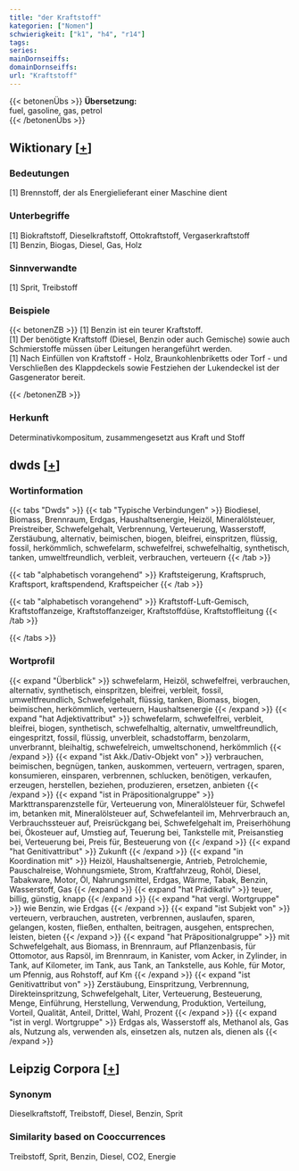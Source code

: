 ```yaml
---
title: "der Kraftstoff"
kategorien: ["Nomen"]
schwierigkeit: ["k1", "h4", "r14"]
tags:
series:
mainDornseiffs:
domainDornseiffs:
url: "Kraftstoff"
---
```


{{< betonenÜbs >}}
**Übersetzung:**  
fuel, gasoline, gas, petrol  
{{< /betonenÜbs >}}

## Wiktionary [[+](https://de.wiktionary.org/wiki/Kraftstoff)]

### Bedeutungen
[1] Brennstoff, der als Energielieferant einer Maschine dient  

### Unterbegriffe
[1] Biokraftstoff, Dieselkraftstoff, Ottokraftstoff, Vergaserkraftstoff  
[1] Benzin, Biogas, Diesel, Gas, Holz  

### Sinnverwandte
[1] Sprit, Treibstoff  

### Beispiele
{{< betonenZB >}}
[1] Benzin ist ein teurer Kraftstoff.  
[1] Der benötigte Kraftstoff (Diesel, Benzin oder auch Gemische) sowie auch Schmierstoffe müssen über Leitungen herangeführt werden.  
[1] Nach Einfüllen von Kraftstoff - Holz, Braunkohlenbriketts oder Torf - und Verschließen des Klappdeckels sowie Festziehen der Lukendeckel ist der Gasgenerator bereit.  

{{< /betonenZB >}}
### Herkunft
Determinativkompositum, zusammengesetzt aus Kraft und Stoff  



## dwds [[+](https://www.dwds.de/wb/Kraftstoff)]

### Wortinformation
{{< tabs "Dwds" >}}
{{< tab "Typische Verbindungen" >}}
Biodiesel, Biomass, Brennraum, Erdgas, Haushaltsenergie, Heizöl, Mineralölsteuer, Preistreiber, Schwefelgehalt, Verbrennung, Verteuerung, Wasserstoff, Zerstäubung, alternativ, beimischen, biogen, bleifrei, einspritzen, flüssig, fossil, herkömmlich, schwefelarm, schwefelfrei, schwefelhaltig, synthetisch, tanken, umweltfreundlich, verbleit, verbrauchen, verteuern
{{< /tab >}}

{{< tab "alphabetisch vorangehend" >}}
Kraftsteigerung, Kraftspruch, Kraftsport, kraftspendend, Kraftspeicher
{{< /tab >}}

{{< tab "alphabetisch vorangehend" >}}
Kraftstoff-Luft-Gemisch, Kraftstoffanzeige, Kraftstoffanzeiger, Kraftstoffdüse, Kraftstoffleitung
{{< /tab >}}

{{< /tabs >}}

### Wortprofil
{{< expand "Überblick" >}} schwefelarm, Heizöl, schwefelfrei, verbrauchen, alternativ, synthetisch, einspritzen, bleifrei, verbleit, fossil, umweltfreundlich, Schwefelgehalt, flüssig, tanken, Biomass, biogen, beimischen, herkömmlich, verteuern, Haushaltsenergie {{< /expand >}}
{{< expand "hat Adjektivattribut" >}} schwefelarm, schwefelfrei, verbleit, bleifrei, biogen, synthetisch, schwefelhaltig, alternativ, umweltfreundlich, eingespritzt, fossil, flüssig, unverbleit, schadstoffarm, benzolarm, unverbrannt, bleihaltig, schwefelreich, umweltschonend, herkömmlich {{< /expand >}}
{{< expand "ist Akk./Dativ-Objekt von" >}} verbrauchen, beimischen, begnügen, tanken, auskommen, verteuern, vertragen, sparen, konsumieren, einsparen, verbrennen, schlucken, benötigen, verkaufen, erzeugen, herstellen, beziehen, produzieren, ersetzen, anbieten {{< /expand >}}
{{< expand "ist in Präpositionalgruppe" >}} Markttransparenzstelle für, Verteuerung von, Mineralölsteuer für, Schwefel im, betanken mit, Mineralölsteuer auf, Schwefelanteil im, Mehrverbrauch an, Verbrauchssteuer auf, Preisrückgang bei, Schwefelgehalt im, Preiserhöhung bei, Ökosteuer auf, Umstieg auf, Teuerung bei, Tankstelle mit, Preisanstieg bei, Verteuerung bei, Preis für, Besteuerung von {{< /expand >}}
{{< expand "hat Genitivattribut" >}} Zukunft {{< /expand >}}
{{< expand "in Koordination mit" >}} Heizöl, Haushaltsenergie, Antrieb, Petrolchemie, Pauschalreise, Wohnungsmiete, Strom, Kraftfahrzeug, Rohöl, Diesel, Tabakware, Motor, Öl, Nahrungsmittel, Erdgas, Wärme, Tabak, Benzin, Wasserstoff, Gas {{< /expand >}}
{{< expand "hat Prädikativ" >}} teuer, billig, günstig, knapp {{< /expand >}}
{{< expand "hat vergl. Wortgruppe" >}} wie Benzin, wie Erdgas {{< /expand >}}
{{< expand "ist Subjekt von" >}} verteuern, verbrauchen, austreten, verbrennen, auslaufen, sparen, gelangen, kosten, fließen, enthalten, beitragen, ausgehen, entsprechen, leisten, bieten {{< /expand >}}
{{< expand "hat Präpositionalgruppe" >}} mit Schwefelgehalt, aus Biomass, in Brennraum, auf Pflanzenbasis, für Ottomotor, aus Rapsöl, im Brennraum, in Kanister, vom Acker, in Zylinder, in Tank, auf Kilometer, im Tank, aus Tank, an Tankstelle, aus Kohle, für Motor, um Pfennig, aus Rohstoff, auf Km {{< /expand >}}
{{< expand "ist Genitivattribut von" >}} Zerstäubung, Einspritzung, Verbrennung, Direkteinspritzung, Schwefelgehalt, Liter, Verteuerung, Besteuerung, Menge, Einführung, Herstellung, Verwendung, Produktion, Verteilung, Vorteil, Qualität, Anteil, Drittel, Wahl, Prozent {{< /expand >}}
{{< expand "ist in vergl. Wortgruppe" >}} Erdgas als, Wasserstoff als, Methanol als, Gas als, Nutzung als, verwenden als, einsetzen als, nutzen als, dienen als {{< /expand >}}

## Leipzig Corpora [[+](https://corpora.uni-leipzig.de/en/res?word=Kraftstoff&corpusId=deu_newscrawl-public_2018)]


### Synonym
Dieselkraftstoff, Treibstoff, Diesel, Benzin, Sprit


### Similarity based on Cooccurrences
Treibstoff, Sprit, Benzin, Diesel, CO2, Energie

